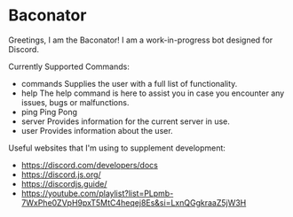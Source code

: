 # Baconator

Greetings, I am the Baconator! I am a work-in-progress bot designed for Discord.

Currently Supported Commands:

- commands
  Supplies the user with a full list of functionality.
- help
  The help command is here to assist you in case you encounter any issues, bugs or malfunctions.
- ping
  Ping Pong
- server
  Provides information for the current server in use.
- user
  Provides information about the user.

Useful websites that I'm using to supplement development:

- https://discord.com/developers/docs
- https://discord.js.org/
- https://discordjs.guide/
- https://youtube.com/playlist?list=PLpmb-7WxPhe0ZVpH9pxT5MtC4heqej8Es&si=LxnQGgkraaZ5jW3H
